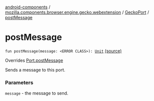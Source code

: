[android-components](../../index.md) / [mozilla.components.browser.engine.gecko.webextension](../index.md) / [GeckoPort](index.md) / [postMessage](./post-message.md)

# postMessage

`fun postMessage(message: <ERROR CLASS>): `[`Unit`](https://kotlinlang.org/api/latest/jvm/stdlib/kotlin/-unit/index.html) [(source)](https://github.com/mozilla-mobile/android-components/blob/master/components/browser/engine-gecko-beta/src/main/java/mozilla/components/browser/engine/gecko/webextension/GeckoWebExtension.kt#L162)

Overrides [Port.postMessage](../../mozilla.components.concept.engine.webextension/-port/post-message.md)

Sends a message to this port.

### Parameters

`message` - the message to send.